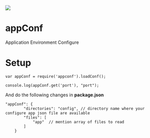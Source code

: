 <img src='https://travis-ci.org/elankeeran/appConf.svg?branch=master'/>

appConf
=======

Application Environment Configure


Setup
======

```
var appConf = require('appconf').loadConf();
```
```
console.log(appConf.get('port'), "port");
```
And do the following changes in <strong>package.json</strong>
```
"appConf": {
        "directories": "config", // directory name where your configure app json file are available
        "files": [
            "app"  // mention array of files to read
        ]
    }
``` 
    
